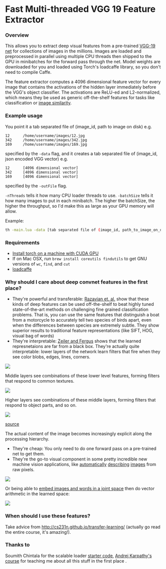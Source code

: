 # Fast Multi-threaded VGG 19 Feature Extractor

### Overview
This allows you to extract deep visual features from a pre-trained [VGG-19 net](http://arxiv.org/abs/1409.1556) for collections of images in the millions. Images are loaded and preprocessed in parallel using multiple CPU threads then shipped to the GPU in minibatches for the forward pass through the net. Model weights are downloaded for you and loaded using Torch's loadcaffe library, so you don't need to compile Caffe.

The feature extractor computes a 4096 dimensional feature vector for every image that contains the activations of the hidden layer immediately before the VGG's object classifier. The activations are ReLU-ed and L2-normalized, which means they be used as generic off-the-shelf features for tasks like classification or [image similarity](http://arxiv.org/abs/1505.07647).

### Example usage
You point it a tab separated file of (image_id, path to image on disk) e.g.
```
12      /home/username/images/12.jpg
342     /home/username/images/342.jpg
169     /home/username/images/169.jpg
```

specified by the ```-data``` flag, and it creates a tab separated file of (image_id, json encoded VGG vector) e.g.
```
12      [4096 dimensional vector]
342     [4096 dimensional vector]
169     [4096 dimensional vector]
```
specified by the ```-outFile``` flag.

```-nThreads``` tells it how many CPU loader threads to use. ```-batchSize``` tells it how many images to put in each minibatch. The higher the batchSize, the higher the throughput, so I'd make this as large as your GPU memory will allow.

Example:
```bash
th -main.lua -data [tab separated file of (image_id, path_to_image_on_disk)] -outFile out_vecs -nThreads 8 -batchSize 128
```

### Requirements
- [Install torch on a machine with CUDA GPU](http://torch.ch/docs/getting-started.html#_)
- If on Mac OSX, run `brew install coreutils findutils` to get GNU versions of `wc`, `find`, and `cut`
- [loadcaffe](https://github.com/szagoruyko/loadcaffe)


### Why should I care about deep convnet features in the first place?
- They're powerful and transferable: [Razavian et. al.](http://arxiv.org/pdf/1403.6382v3.pdf) show that these kinds of deep features can be used off-the-shelf to beat highly tuned state-of-the-art methods on challenging fine grained classification problems. That is, you can use the same features that distinguish a boat from a motorcycle to accurately tell two species of birds apart, even when the differences between species are extremely subtle. They show superior results to traditional feature representations (like SIFT, HOG, visual bag of words)
- They're interpretable: [Zeiler and Fergus](http://arxiv.org/abs/1311.2901) shows that the learned represnetaions are far from a black box. They're actually quite interpretable: lower layers of the network learn filters that fire when they see color blobs, edges, lines, corners.

![](https://github.com/coreylynch/vgg-19-feature-extractor/blob/master/resources/LowerLayers.png)

Middle layers see combinations of these lower level features, forming filters that respond to common textures. 

![](https://github.com/coreylynch/vgg-19-feature-extractor/blob/master/resources/MiddleLayers.png)

Higher layers see combinations of these middle layers, forming filters that respond to object parts, and so on. 

![](https://github.com/coreylynch/vgg-19-feature-extractor/blob/master/resources/HigherLayers.png)

[source](https://courses.cs.washington.edu/courses/cse590v/14au/cse590v_dec5_DeepVis.pdf)

The actual content of the image becomes increasingly explicit along the processing hierarchy.
- They're cheap: You only need to do one forward pass on a pre-trained net to get them.
- They're the go-to visual component in some pretty incredible new machine vision applications, like [automatically](http://cs.stanford.edu/people/karpathy/deepimagesent/) [describing](http://arxiv.org/abs/1411.4555) [images](http://arxiv.org/abs/1412.6632) from raw pixels. 

![](https://github.com/coreylynch/vgg-19-feature-extractor/blob/master/resources/captionGeneration.png)

Or being able to [embed images and words in a joint space](http://arxiv.org/abs/1411.2539) then do vector arithmetic in the learned space:

![](https://github.com/coreylynch/vgg-19-feature-extractor/blob/master/resources/multimodalEmbed.png)


### When should I use these features?
Take advice from http://cs231n.github.io/transfer-learning/ (actually go read the entire course, it's amazing!).

### Thanks to
Soumith Chintala for the scalable loader [starter code](https://github.com/soumith/imagenet-multiGPU.torch/blob/master/README.md), [Andrej Karpathy's course](http://cs231n.github.io) for teaching me about all this stuff in the first place .
